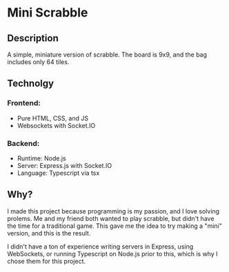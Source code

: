 # Mini Scrabble
## Description
A simple, miniature version of scrabble. The board is 9x9, and the bag includes only 64 tiles.

## Technolgy
### Frontend:
- Pure HTML, CSS, and JS
- Websockets with Socket.IO

### Backend:
- Runtime: Node.js
- Server: Express.js with Socket.IO
- Language: Typescript via tsx

## Why?
I made this project because programming is my passion, and I love solving prolems. Me and my friend both wanted to play scrabble, but didn't have the time for a traditional game. This gave me the idea to try making a "mini" version, and this is the result.

I didn't have a ton of experience writing servers in Express, using WebSockets, or running Typescript on Node.js prior to this, which is why I chose them for this project.